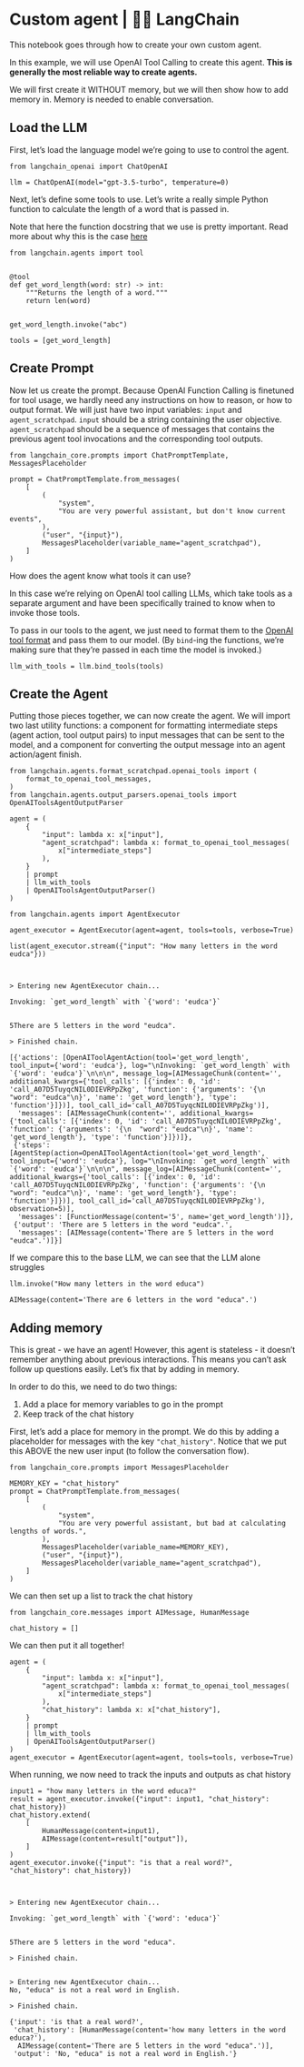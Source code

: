 # Custom agent | 🦜️🔗 LangChain
This notebook goes through how to create your own custom agent.

In this example, we will use OpenAI Tool Calling to create this agent. **This is generally the most reliable way to create agents.**

We will first create it WITHOUT memory, but we will then show how to add memory in. Memory is needed to enable conversation.

Load the LLM[​](#load-the-llm "Direct link to Load the LLM")
------------------------------------------------------------

First, let’s load the language model we’re going to use to control the agent.

```
from langchain_openai import ChatOpenAI

llm = ChatOpenAI(model="gpt-3.5-turbo", temperature=0)

```


Next, let’s define some tools to use. Let’s write a really simple Python function to calculate the length of a word that is passed in.

Note that here the function docstring that we use is pretty important. Read more about why this is the case [here](https://python.langchain.com/docs/modules/tools/custom_tools/)

```
from langchain.agents import tool


@tool
def get_word_length(word: str) -> int:
    """Returns the length of a word."""
    return len(word)


get_word_length.invoke("abc")

```


```
tools = [get_word_length]

```


Create Prompt[​](#create-prompt "Direct link to Create Prompt")
---------------------------------------------------------------

Now let us create the prompt. Because OpenAI Function Calling is finetuned for tool usage, we hardly need any instructions on how to reason, or how to output format. We will just have two input variables: `input` and `agent_scratchpad`. `input` should be a string containing the user objective. `agent_scratchpad` should be a sequence of messages that contains the previous agent tool invocations and the corresponding tool outputs.

```
from langchain_core.prompts import ChatPromptTemplate, MessagesPlaceholder

prompt = ChatPromptTemplate.from_messages(
    [
        (
            "system",
            "You are very powerful assistant, but don't know current events",
        ),
        ("user", "{input}"),
        MessagesPlaceholder(variable_name="agent_scratchpad"),
    ]
)

```


How does the agent know what tools it can use?

In this case we’re relying on OpenAI tool calling LLMs, which take tools as a separate argument and have been specifically trained to know when to invoke those tools.

To pass in our tools to the agent, we just need to format them to the [OpenAI tool format](https://platform.openai.com/docs/api-reference/chat/create) and pass them to our model. (By `bind`\-ing the functions, we’re making sure that they’re passed in each time the model is invoked.)

```
llm_with_tools = llm.bind_tools(tools)

```


Create the Agent[​](#create-the-agent "Direct link to Create the Agent")
------------------------------------------------------------------------

Putting those pieces together, we can now create the agent. We will import two last utility functions: a component for formatting intermediate steps (agent action, tool output pairs) to input messages that can be sent to the model, and a component for converting the output message into an agent action/agent finish.

```
from langchain.agents.format_scratchpad.openai_tools import (
    format_to_openai_tool_messages,
)
from langchain.agents.output_parsers.openai_tools import OpenAIToolsAgentOutputParser

agent = (
    {
        "input": lambda x: x["input"],
        "agent_scratchpad": lambda x: format_to_openai_tool_messages(
            x["intermediate_steps"]
        ),
    }
    | prompt
    | llm_with_tools
    | OpenAIToolsAgentOutputParser()
)

```


```
from langchain.agents import AgentExecutor

agent_executor = AgentExecutor(agent=agent, tools=tools, verbose=True)

```


```
list(agent_executor.stream({"input": "How many letters in the word eudca"}))

```


```


> Entering new AgentExecutor chain...

Invoking: `get_word_length` with `{'word': 'eudca'}`


5There are 5 letters in the word "eudca".

> Finished chain.

```


```
[{'actions': [OpenAIToolAgentAction(tool='get_word_length', tool_input={'word': 'eudca'}, log="\nInvoking: `get_word_length` with `{'word': 'eudca'}`\n\n\n", message_log=[AIMessageChunk(content='', additional_kwargs={'tool_calls': [{'index': 0, 'id': 'call_A07D5TuyqcNIL0DIEVRPpZkg', 'function': {'arguments': '{\n  "word": "eudca"\n}', 'name': 'get_word_length'}, 'type': 'function'}]})], tool_call_id='call_A07D5TuyqcNIL0DIEVRPpZkg')],
  'messages': [AIMessageChunk(content='', additional_kwargs={'tool_calls': [{'index': 0, 'id': 'call_A07D5TuyqcNIL0DIEVRPpZkg', 'function': {'arguments': '{\n  "word": "eudca"\n}', 'name': 'get_word_length'}, 'type': 'function'}]})]},
 {'steps': [AgentStep(action=OpenAIToolAgentAction(tool='get_word_length', tool_input={'word': 'eudca'}, log="\nInvoking: `get_word_length` with `{'word': 'eudca'}`\n\n\n", message_log=[AIMessageChunk(content='', additional_kwargs={'tool_calls': [{'index': 0, 'id': 'call_A07D5TuyqcNIL0DIEVRPpZkg', 'function': {'arguments': '{\n  "word": "eudca"\n}', 'name': 'get_word_length'}, 'type': 'function'}]})], tool_call_id='call_A07D5TuyqcNIL0DIEVRPpZkg'), observation=5)],
  'messages': [FunctionMessage(content='5', name='get_word_length')]},
 {'output': 'There are 5 letters in the word "eudca".',
  'messages': [AIMessage(content='There are 5 letters in the word "eudca".')]}]

```


If we compare this to the base LLM, we can see that the LLM alone struggles

```
llm.invoke("How many letters in the word educa")

```


```
AIMessage(content='There are 6 letters in the word "educa".')

```


Adding memory[​](#adding-memory "Direct link to Adding memory")
---------------------------------------------------------------

This is great - we have an agent! However, this agent is stateless - it doesn’t remember anything about previous interactions. This means you can’t ask follow up questions easily. Let’s fix that by adding in memory.

In order to do this, we need to do two things:

1.  Add a place for memory variables to go in the prompt
2.  Keep track of the chat history

First, let’s add a place for memory in the prompt. We do this by adding a placeholder for messages with the key `"chat_history"`. Notice that we put this ABOVE the new user input (to follow the conversation flow).

```
from langchain_core.prompts import MessagesPlaceholder

MEMORY_KEY = "chat_history"
prompt = ChatPromptTemplate.from_messages(
    [
        (
            "system",
            "You are very powerful assistant, but bad at calculating lengths of words.",
        ),
        MessagesPlaceholder(variable_name=MEMORY_KEY),
        ("user", "{input}"),
        MessagesPlaceholder(variable_name="agent_scratchpad"),
    ]
)

```


We can then set up a list to track the chat history

```
from langchain_core.messages import AIMessage, HumanMessage

chat_history = []

```


We can then put it all together!

```
agent = (
    {
        "input": lambda x: x["input"],
        "agent_scratchpad": lambda x: format_to_openai_tool_messages(
            x["intermediate_steps"]
        ),
        "chat_history": lambda x: x["chat_history"],
    }
    | prompt
    | llm_with_tools
    | OpenAIToolsAgentOutputParser()
)
agent_executor = AgentExecutor(agent=agent, tools=tools, verbose=True)

```


When running, we now need to track the inputs and outputs as chat history

```
input1 = "how many letters in the word educa?"
result = agent_executor.invoke({"input": input1, "chat_history": chat_history})
chat_history.extend(
    [
        HumanMessage(content=input1),
        AIMessage(content=result["output"]),
    ]
)
agent_executor.invoke({"input": "is that a real word?", "chat_history": chat_history})

```


```


> Entering new AgentExecutor chain...

Invoking: `get_word_length` with `{'word': 'educa'}`


5There are 5 letters in the word "educa".

> Finished chain.


> Entering new AgentExecutor chain...
No, "educa" is not a real word in English.

> Finished chain.

```


```
{'input': 'is that a real word?',
 'chat_history': [HumanMessage(content='how many letters in the word educa?'),
  AIMessage(content='There are 5 letters in the word "educa".')],
 'output': 'No, "educa" is not a real word in English.'}

```
